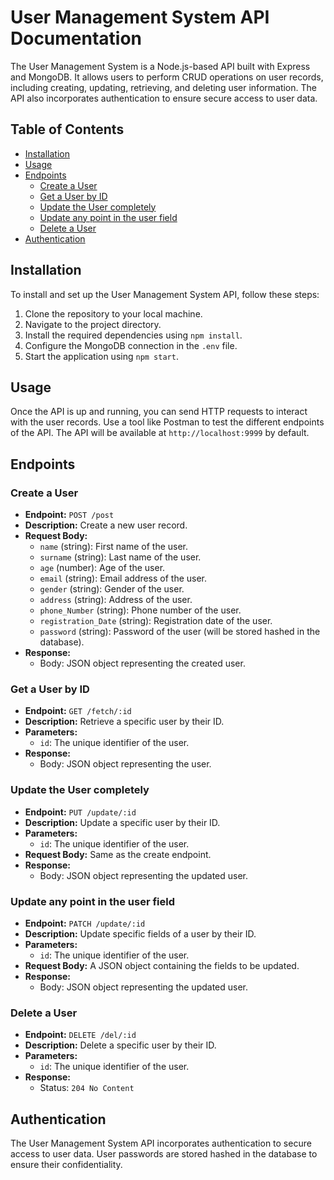 # User Management System API Documentation
The User Management System is a Node.js-based API built with Express and MongoDB. It allows users to perform CRUD operations on user records, including creating, updating, retrieving, and deleting user information. The API also incorporates authentication to ensure secure access to user data.
## Table of Contents
- [Installation](#installation)
- [Usage](#usage)
- [Endpoints](#endpoints)
  - [Create a User](#create-a-user)
  - [Get a User by ID](#get-a-user-by-id)
  - [Update the User completely](#update-the-user-completely)
  - [Update any point in the user field](#update-any-point-in-the-user-field)
  - [Delete a User](#delete-a-user)
- [Authentication](#authentication)
## Installation
To install and set up the User Management System API, follow these steps:
1. Clone the repository to your local machine.
2. Navigate to the project directory.
3. Install the required dependencies using `npm install`.
4. Configure the MongoDB connection in the `.env` file.
5. Start the application using `npm start`.
## Usage
Once the API is up and running, you can send HTTP requests to interact with the user records. Use a tool like Postman to test the different endpoints of the API.
The API will be available at `http://localhost:9999` by default.
## Endpoints
### Create a User
- **Endpoint:** `POST /post`
- **Description:** Create a new user record.
- **Request Body:**
  - `name` (string): First name of the user.
  - `surname` (string): Last name of the user.
  - `age` (number): Age of the user.
  - `email` (string): Email address of the user.
  - `gender` (string): Gender of the user.
  - `address` (string): Address of the user.
  - `phone_Number` (string): Phone number of the user.
  - `registration_Date` (string): Registration date of the user.
  - `password` (string): Password of the user (will be stored hashed in the database).
- **Response:**
  - Body: JSON object representing the created user.
### Get a User by ID
- **Endpoint:** `GET /fetch/:id`
- **Description:** Retrieve a specific user by their ID.
- **Parameters:**
  - `id`: The unique identifier of the user.
- **Response:**
  - Body: JSON object representing the user.
### Update the User completely
- **Endpoint:** `PUT /update/:id`
- **Description:** Update a specific user by their ID.
- **Parameters:**
  - `id`: The unique identifier of the user.
- **Request Body:** Same as the create endpoint.
- **Response:**
  - Body: JSON object representing the updated user.
### Update any point in the user field
- **Endpoint:** `PATCH /update/:id`
- **Description:** Update specific fields of a user by their ID.
- **Parameters:**
  - `id`: The unique identifier of the user.
- **Request Body:** A JSON object containing the fields to be updated.
- **Response:**
  - Body: JSON object representing the updated user.
### Delete a User
- **Endpoint:** `DELETE /del/:id`
- **Description:** Delete a specific user by their ID.
- **Parameters:**
  - `id`: The unique identifier of the user.
- **Response:**
  - Status: `204 No Content`
## Authentication
The User Management System API incorporates authentication to secure access to user data. User passwords are stored hashed in the database to ensure their confidentiality.
